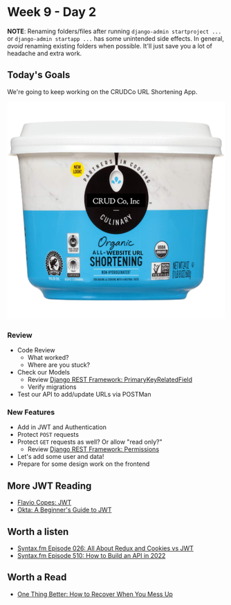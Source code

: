 # Week 9 - Day 2

**NOTE**: Renaming folders/files after running `django-admin startproject ...` or `django-admin startapp ...` has some unintended side effects.
In general, _avoid_ renaming existing folders when possible. It'll just save you a lot of headache and extra work.

## Today's Goals

We're going to keep working on the CRUDCo URL Shortening App.

![It's URL Shortening!](./img/shortening.png)

### Review

* Code Review
  * What worked?
  * Where are you stuck?
* Check our Models
  * Review [Django REST Framework: PrimaryKeyRelatedField](https://www.django-rest-framework.org/api-guide/relations/#primarykeyrelatedfield)
  * Verify migrations
* Test our API to add/update URLs via POSTMan

### New Features

* Add in JWT and Authentication
* Protect `POST` requests
* Protect `GET` requests as well? Or allow "read only?"
  * Review [Django REST Framework: Permissions](https://www.django-rest-framework.org/api-guide/permissions/)
* Let's add some user and data!
* Prepare for some design work on the frontend

## More JWT Reading

* [Flavio Copes: JWT](https://flaviocopes.com/jwt/)
* [Okta: A Beginner's Guide to JWT](https://developer.okta.com/blog/2020/12/21/beginners-guide-to-jwt)

## Worth a listen

* [Syntax.fm Episode 026: All About Redux and Cookies vs JWT](https://syntax.fm/show/026/all-about-redux-and-and-cookies-vs-jwt)
* [Syntax.fm Episode 510: How to Build an API in 2022](https://syntax.fm/show/510/how-to-build-an-api-in-2022)

## Worth a Read

* [One Thing Better: How to Recover When You Mess Up](https://jasonfeifer.beehiiv.com/p/you-messed-up-now-here-s-how-to-regain-your-confidence)
